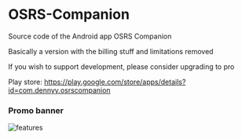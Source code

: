 # OSRS-Companion
Source code of the Android app OSRS Companion

Basically a version with the billing stuff and limitations removed

If you wish to support development, please consider upgrading to pro

Play store: https://play.google.com/store/apps/details?id=com.dennyy.osrscompanion


### Promo banner
![features](https://i.imgur.com/emZFSX9.png)
